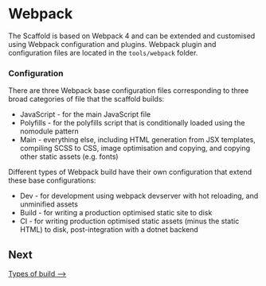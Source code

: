 # Webpack

The Scaffold is based on Webpack 4 and can be extended and customised using Webpack configuration and plugins. Webpack plugin and  configuration files are located in the `tools/webpack` folder.

### Configuration
There are three Webpack base configuration files corresponding to three broad categories of file that the scaffold builds:
- JavaScript - for the main JavaScript file
- Polyfills - for the polyfills script that is conditionally loaded using the nomodule pattern
- Main - everything else, including HTML generation from JSX templates, compiling SCSS to CSS, image optimisation and copying, and copying other static assets (e.g. fonts)

Different types of Webpack build have their own configuration that extend these base configurations:
- Dev - for development using webpack devserver with hot reloading, and unminified assets
- Build - for writing a production optimised static site to disk
- CI - for writing production optimised static assets (minus the static HTML) to disk, post-integration with a dotnet backend


## Next
[Types of build ⟶]('./types-of-build.md')